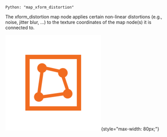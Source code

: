 `Python: "map_xform_distortion"`

The xform_distortion map node applies certain non-linear distortions (e.g., noise, jitter blur, ...) to the texture coordinates of the map node(s) it is connected to.

![Icon](map_xform_distortion_swatch.png "Icon"){style="max-width: 80px;"}

